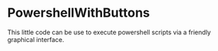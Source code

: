 # PowershellWithButtons
This little code can be use to execute powershell scripts via a friendly graphical interface.
